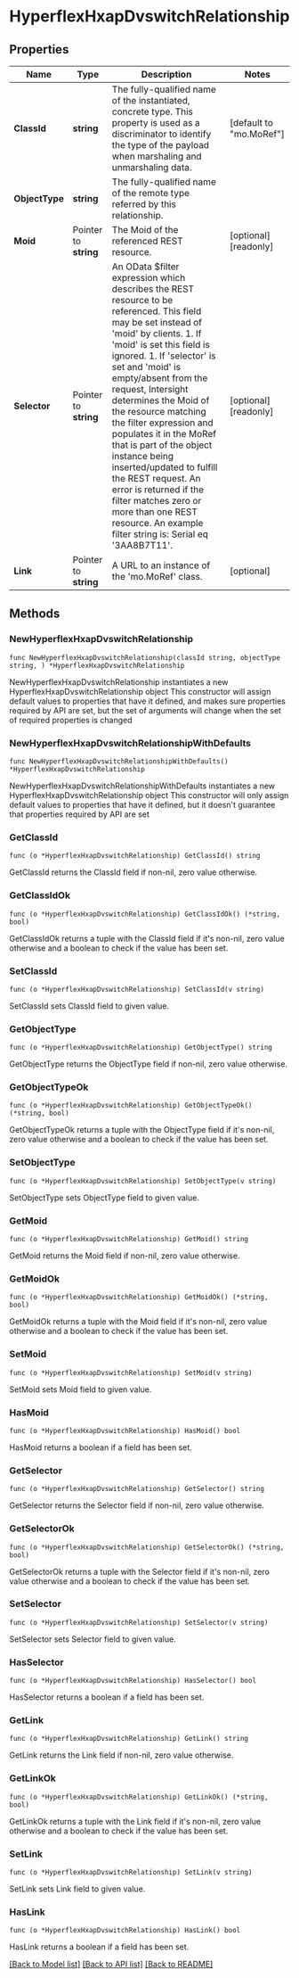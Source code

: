 # HyperflexHxapDvswitchRelationship

## Properties

Name | Type | Description | Notes
------------ | ------------- | ------------- | -------------
**ClassId** | **string** | The fully-qualified name of the instantiated, concrete type. This property is used as a discriminator to identify the type of the payload when marshaling and unmarshaling data. | [default to "mo.MoRef"]
**ObjectType** | **string** | The fully-qualified name of the remote type referred by this relationship. | 
**Moid** | Pointer to **string** | The Moid of the referenced REST resource. | [optional] [readonly] 
**Selector** | Pointer to **string** | An OData $filter expression which describes the REST resource to be referenced. This field may be set instead of &#39;moid&#39; by clients. 1. If &#39;moid&#39; is set this field is ignored. 1. If &#39;selector&#39; is set and &#39;moid&#39; is empty/absent from the request, Intersight determines the Moid of the resource matching the filter expression and populates it in the MoRef that is part of the object instance being inserted/updated to fulfill the REST request. An error is returned if the filter matches zero or more than one REST resource. An example filter string is: Serial eq &#39;3AA8B7T11&#39;. | [optional] [readonly] 
**Link** | Pointer to **string** | A URL to an instance of the &#39;mo.MoRef&#39; class. | [optional] 

## Methods

### NewHyperflexHxapDvswitchRelationship

`func NewHyperflexHxapDvswitchRelationship(classId string, objectType string, ) *HyperflexHxapDvswitchRelationship`

NewHyperflexHxapDvswitchRelationship instantiates a new HyperflexHxapDvswitchRelationship object
This constructor will assign default values to properties that have it defined,
and makes sure properties required by API are set, but the set of arguments
will change when the set of required properties is changed

### NewHyperflexHxapDvswitchRelationshipWithDefaults

`func NewHyperflexHxapDvswitchRelationshipWithDefaults() *HyperflexHxapDvswitchRelationship`

NewHyperflexHxapDvswitchRelationshipWithDefaults instantiates a new HyperflexHxapDvswitchRelationship object
This constructor will only assign default values to properties that have it defined,
but it doesn't guarantee that properties required by API are set

### GetClassId

`func (o *HyperflexHxapDvswitchRelationship) GetClassId() string`

GetClassId returns the ClassId field if non-nil, zero value otherwise.

### GetClassIdOk

`func (o *HyperflexHxapDvswitchRelationship) GetClassIdOk() (*string, bool)`

GetClassIdOk returns a tuple with the ClassId field if it's non-nil, zero value otherwise
and a boolean to check if the value has been set.

### SetClassId

`func (o *HyperflexHxapDvswitchRelationship) SetClassId(v string)`

SetClassId sets ClassId field to given value.


### GetObjectType

`func (o *HyperflexHxapDvswitchRelationship) GetObjectType() string`

GetObjectType returns the ObjectType field if non-nil, zero value otherwise.

### GetObjectTypeOk

`func (o *HyperflexHxapDvswitchRelationship) GetObjectTypeOk() (*string, bool)`

GetObjectTypeOk returns a tuple with the ObjectType field if it's non-nil, zero value otherwise
and a boolean to check if the value has been set.

### SetObjectType

`func (o *HyperflexHxapDvswitchRelationship) SetObjectType(v string)`

SetObjectType sets ObjectType field to given value.


### GetMoid

`func (o *HyperflexHxapDvswitchRelationship) GetMoid() string`

GetMoid returns the Moid field if non-nil, zero value otherwise.

### GetMoidOk

`func (o *HyperflexHxapDvswitchRelationship) GetMoidOk() (*string, bool)`

GetMoidOk returns a tuple with the Moid field if it's non-nil, zero value otherwise
and a boolean to check if the value has been set.

### SetMoid

`func (o *HyperflexHxapDvswitchRelationship) SetMoid(v string)`

SetMoid sets Moid field to given value.

### HasMoid

`func (o *HyperflexHxapDvswitchRelationship) HasMoid() bool`

HasMoid returns a boolean if a field has been set.

### GetSelector

`func (o *HyperflexHxapDvswitchRelationship) GetSelector() string`

GetSelector returns the Selector field if non-nil, zero value otherwise.

### GetSelectorOk

`func (o *HyperflexHxapDvswitchRelationship) GetSelectorOk() (*string, bool)`

GetSelectorOk returns a tuple with the Selector field if it's non-nil, zero value otherwise
and a boolean to check if the value has been set.

### SetSelector

`func (o *HyperflexHxapDvswitchRelationship) SetSelector(v string)`

SetSelector sets Selector field to given value.

### HasSelector

`func (o *HyperflexHxapDvswitchRelationship) HasSelector() bool`

HasSelector returns a boolean if a field has been set.

### GetLink

`func (o *HyperflexHxapDvswitchRelationship) GetLink() string`

GetLink returns the Link field if non-nil, zero value otherwise.

### GetLinkOk

`func (o *HyperflexHxapDvswitchRelationship) GetLinkOk() (*string, bool)`

GetLinkOk returns a tuple with the Link field if it's non-nil, zero value otherwise
and a boolean to check if the value has been set.

### SetLink

`func (o *HyperflexHxapDvswitchRelationship) SetLink(v string)`

SetLink sets Link field to given value.

### HasLink

`func (o *HyperflexHxapDvswitchRelationship) HasLink() bool`

HasLink returns a boolean if a field has been set.


[[Back to Model list]](../README.md#documentation-for-models) [[Back to API list]](../README.md#documentation-for-api-endpoints) [[Back to README]](../README.md)


